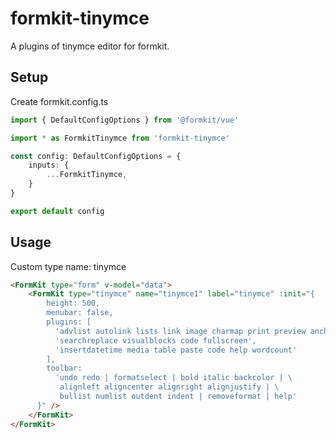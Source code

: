 # formkit-tinymce

A plugins of tinymce editor for formkit.

## Setup

Create formkit.config.ts
```typescript
import { DefaultConfigOptions } from '@formkit/vue'

import * as FormkitTinymce from 'formkit-tinymce'

const config: DefaultConfigOptions = {
    inputs: {
        ...FormkitTinymce,
    }
}

export default config
```

## Usage

Custom type name: tinymce

```html
<FormKit type="form" v-model="data">
    <FormKit type="tinymce" name="tinymce1" label="tinymce" :init="{
        height: 500,
        menubar: false,
        plugins: [
          'advlist autolink lists link image charmap print preview anchor',
          'searchreplace visualblocks code fullscreen',
          'insertdatetime media table paste code help wordcount'
        ],
        toolbar:
          'undo redo | formatselect | bold italic backcolor | \
           alignleft aligncenter alignright alignjustify | \
           bullist numlist outdent indent | removeformat | help'
      }" />
    </FormKit>
</FormKit>

```